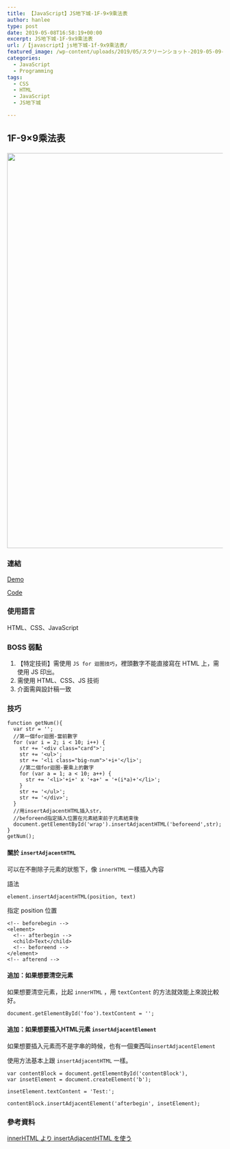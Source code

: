 ```yaml
---
title: 【JavaScript】JS地下城-1F-9×9乘法表
author: hanlee
type: post
date: 2019-05-08T16:58:19+00:00
excerpt: JS地下城-1F-9x9乘法表
url: /【javascript】js地下城-1f-9x9乘法表/
featured_image: /wp-content/uploads/2019/05/スクリーンショット-2019-05-09-0.28.33.png
categories:
  - JavaScript
  - Programming
tags:
  - CSS
  - HTML
  - JavaScript
  - JS地下城

---
```

## 1F-9&#215;9乘法表<figure class="wp-block-image">

<img loading="lazy" width="850" height="921" src="https://blog.hanlee.co/wp-content/uploads/2019/05/スクリーンショット-2019-05-09-0.28.33.png" alt="" class="wp-image-176" srcset="https://blog.hanlee.co/wp-content/uploads/2019/05/スクリーンショット-2019-05-09-0.28.33.png 850w, https://blog.hanlee.co/wp-content/uploads/2019/05/スクリーンショット-2019-05-09-0.28.33-277x300.png 277w, https://blog.hanlee.co/wp-content/uploads/2019/05/スクリーンショット-2019-05-09-0.28.33-768x832.png 768w" sizes="(max-width: 850px) 100vw, 850px" /> </figure> 

### 連結

<a href="https://hannoeru.github.io/multiplication-chart/" target="_blank" rel="noreferrer noopener" aria-label="Demo (新しいタブで開く)">Demo</a>

<a href="https://github.com/hannoeru/multiplication-chart" target="_blank" rel="noreferrer noopener" aria-label="Code (新しいタブで開く)">Code</a>

### 使用語言

HTML、CSS、JavaScript

### BOSS 弱點

  1. 【特定技術】需使用&nbsp;`JS for 迴圈技巧`，裡頭數字不能直接寫在 HTML 上，需使用&nbsp;JS 印出。
  2. 需使用 HTML、CSS、JS 技術
  3. 介面需與設計稿一致

### 技巧

<pre><code class="language-js">function getNum(){
  var str = '';
  //第一個for迴圈-當前數字
  for (var i = 2; i &lt; 10; i++) {
    str += '&lt;div class="card">';
    str += '&lt;ul>';
    str += '&lt;li class="big-num">'+i+'&lt;/li>';
    //第二個for迴圈-要乘上的數字
    for (var a = 1; a &lt; 10; a++) {
      str += '&lt;li>'+i+' x '+a+' = '+(i*a)+'&lt;/li>';
    }
    str += '&lt;/ul>';
    str += '&lt;/div>';
  }
  //用insertAdjacentHTML插入str，
  //beforeend指定插入位置在元素結束前子元素結束後
  document.getElementById('wrap').insertAdjacentHTML('beforeend',str);
}
getNum();</code></pre>

#### 關於 `insertAdjacentHTML`

可以在不刪除子元素的狀態下，像 `innerHTML` 一樣插入內容

語法

<pre><code class="language-js">element.insertAdjacentHTML(position, text)</code></pre>

指定 position 位置

<pre><code class="language-html">&lt;!-- beforebegin -->
&lt;element>
  &lt;!-- afterbegin -->
  &lt;child>Text&lt;/child>
  &lt;!-- beforeend -->
&lt;/element>
&lt;!-- afterend --></code></pre>

#### 追加：如果想要清空元素

如果想要清空元素，比起 `innerHTML` ，用&nbsp;`textContent`&nbsp;的方法就效能上來說比較好。

<pre><code class="language-js">document.getElementById('foo').textContent = '';</code></pre>

#### 追加：如果想要插入HTML元素 `insertAdjacentElement`

如果想要插入元素而不是字串的時候，也有一個東西叫`insertAdjacentElement` 

使用方法基本上跟 `insertAdjacentHTML` 一樣。

<pre><code class="language-js">var contentBlock = document.getElementById('contentBlock'), 
var insetElement = document.createElement('b');

insetElement.textContent = 'Test:';

contentBlock.insertAdjacentElement('afterbegin', insetElement);</code></pre>

### 參考資料

<a href="https://qiita.com/amamamaou/items/624c22adec32515e863b" target="_blank" rel="noreferrer noopener" aria-label="innerHTML より insertAdjacentHTML を使う (新しいタブで開く)">innerHTML より insertAdjacentHTML を使う</a>
